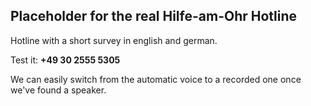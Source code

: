 
## Placeholder for the real Hilfe-am-Ohr Hotline

Hotline with a short survey in english and german.

Test it: **+49 30 2555 5305**

We can easily switch from the automatic voice to a recorded one once we've found a speaker.
